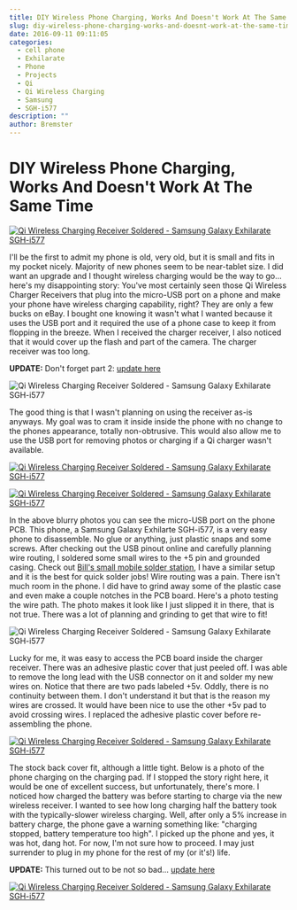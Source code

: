 ```yaml
---
title: DIY Wireless Phone Charging, Works And Doesn't Work At The Same Time
slug: diy-wireless-phone-charging-works-and-doesnt-work-at-the-same-time
date: 2016-09-11 09:11:05
categories:
  - cell phone
  - Exhilarate
  - Phone
  - Projects
  - Qi
  - Qi Wireless Charging
  - Samsung
  - SGH-i577
description: ""
author: Bremster
---
```


# DIY Wireless Phone Charging, Works And Doesn't Work At The Same Time

[![Qi Wireless Charging Receiver Soldered - Samsung Galaxy Exhilarate SGH-i577](/uploads/2016/09/2016-09-10-14.26.20-300x223.jpg)](/uploads/2016/09/2016-09-10-14.26.20.jpg)

I'll be the first to admit my phone is old, very old, but it is small and fits in my pocket nicely. Majority of new phones seem to be near-tablet size. I did want an upgrade and I thought wireless charging would be the way to go... here's my disappointing story: You've most certainly seen those Qi Wireless Charger Receivers that plug into the micro-USB port on a phone and make your phone have wireless charging capability, right? They are only a few bucks on eBay. I bought one knowing it wasn't what I wanted because it uses the USB port and it required the use of a phone case to keep it from flopping in the breeze. When I received the charger receiver, I also noticed that it would cover up the flash and part of the camera. The charger receiver was too long.

**UPDATE:** Don't forget part 2: [update here](/blog/qi-charging-phone-wasnt-a-failure-after-all/)

![Qi Wireless Charging Receiver Soldered - Samsung Galaxy Exhilarate SGH-i577 ](/uploads/2016/09/2016-09-10-10.17.42-300x223.jpg)

The good thing is that I wasn't planning on using the receiver as-is anyways. My goal was to cram it inside inside the phone with no change to the phones appearance, totally non-obtrusive. This would also allow me to use the USB port for removing photos or charging if a Qi charger wasn't available.

[![Qi Wireless Charging Receiver Soldered - Samsung Galaxy Exhilarate SGH-i577](/uploads/2016/09/2016-09-10-10.28.29-300x223.jpg)](/uploads/2016/09/2016-09-10-10.28.29.jpg)

[![Qi Wireless Charging Receiver Soldered - Samsung Galaxy Exhilarate SGH-i577](/uploads/2016/09/2016-09-10-14.04.59-300x223.jpg)](/uploads/2016/09/2016-09-10-14.04.59.jpg)

In the above blurry photos you can see the micro-USB port on the phone PCB. This phone, a Samsung Galaxy Exhilarte SGH-i577, is a very easy phone to disassemble. No glue or anything, just plastic snaps and some screws. After checking out the USB pinout online and carefully planning wire routing, I soldered some small wires to the +5 pin and grounded casing. Check out [Bill's small mobile solder station](/blog/project-a-soldering-station-on-the-go), I have a similar setup and it is the best for quick solder jobs! Wire routing was a pain. There isn't much room in the phone. I did have to grind away some of the plastic case and even make a couple notches in the PCB board. Here's a photo testing the wire path. The photo makes it look like I just slipped it in there, that is not true. There was a lot of planning and grinding to get that wire to fit!

![Qi Wireless Charging Receiver Soldered - Samsung Galaxy Exhilarate SGH-i577](/uploads/2016/09/2016-09-10-13.49.29-300x223.jpg)

Lucky for me, it was easy to access the PCB board inside the charger receiver. There was an adhesive plastic cover that just peeled off. I was able to remove the long lead with the USB connector on it and solder my new wires on. Notice that there are two pads labeled +5v. Oddly, there is no continuity between them. I don't understand it but that is the reason my wires are crossed. It would have been nice to use the other +5v pad to avoid crossing wires. I replaced the adhesive plastic cover before re-assembling the phone.

[![Qi Wireless Charging Receiver Soldered - Samsung Galaxy Exhilarate SGH-i577](/uploads/2016/09/2016-09-10-14.26.20-1024x760.jpg)](/uploads/2016/09/2016-09-10-14.26.20.jpg)

The stock back cover fit, although a little tight. Below is a photo of the phone charging on the charging pad. If I stopped the story right here, it would be one of excellent success, but unfortunately, there's more. I noticed how charged the battery was before starting to charge via the new wireless receiver. I wanted to see how long charging half the battery took with the typically-slower wireless charging. Well, after only a 5% increase in battery charge, the phone gave a warning something like: "charging stopped, battery temperature too high". I picked up the phone and yes, it was hot, dang hot. For now, I'm not sure how to proceed. I may just surrender to plug in my phone for the rest of my (or it's!) life.

**UPDATE:** This turned out to be not so bad... [update here](/blog/qi-charging-phone-wasnt-a-failure-after-all/)

[![Qi Wireless Charging Receiver Soldered - Samsung Galaxy Exhilarate SGH-i577](/uploads/2016/09/2016-09-10-14.32.03a.jpg)](/uploads/2016/09/2016-09-10-14.32.03a.jpg)
